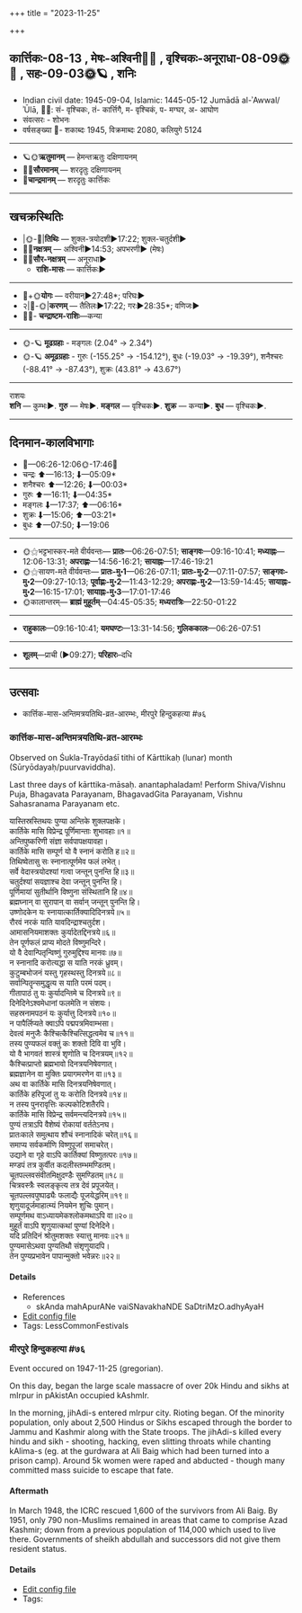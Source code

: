 +++
title = "2023-11-25"

+++
## कार्त्तिकः-08-13  ,  मेषः-अश्विनी🌛🌌  ,  वृश्चिकः-अनूराधा-08-09🌞🌌  ,  सहः-09-03🌞🪐  ,  शनिः
- Indian civil date: 1945-09-04, Islamic: 1445-05-12 Jumādā al-ʾAwwal/ʾŪlā, 🌌🌞: सं- वृश्चिकः, तं- कार्त्तिगै, म- वृश्चिकं, प- मग्घर, अ- आघोण
- संवत्सरः - शोभनः
- वर्षसङ्ख्या 🌛- शकाब्दः 1945, विक्रमाब्दः 2080, कलियुगे 5124
___________________
- 🪐🌞**ऋतुमानम्** — हेमन्तऋतुः दक्षिणायनम्
- 🌌🌞**सौरमानम्** — शरदृतुः दक्षिणायनम्
- 🌛**चान्द्रमानम्** — शरदृतुः कार्त्तिकः
___________________


## खचक्रस्थितिः
- |🌞-🌛|**तिथिः** — शुक्ल-त्रयोदशी►17:22; शुक्ल-चतुर्दशी►  
- 🌌🌛**नक्षत्रम्** — अश्विनी►14:53; अपभरणी► (मेषः)  
- 🌌🌞**सौर-नक्षत्रम्** — अनूराधा►  
  - **राशि-मासः** — कार्त्तिकः► 
___________________
- 🌛+🌞**योगः** — वरीयान्►27:48*; परिघः►  
- २|🌛-🌞|**करणम्** — तैतिलः►17:22; गरः►28:35*; वणिजः►  
- 🌌🌛- **चन्द्राष्टम-राशिः**—कन्या  
___________________
- 🌞-🪐 **मूढग्रहाः** - मङ्गलः (2.04° → 2.34°)
- 🌞-🪐 **अमूढग्रहाः** - गुरुः (-155.25° → -154.12°), बुधः (-19.03° → -19.39°), शनैश्चरः (-88.41° → -87.43°), शुक्रः (43.81° → 43.67°)
___________________
राशयः  
**शनि** — कुम्भः►. **गुरु** — मेषः►. **मङ्गल** — वृश्चिकः►. **शुक्र** — कन्या►. **बुध** — वृश्चिकः►. 
___________________


## दिनमान-कालविभागाः
- 🌅—06:26-12:06🌞-17:46🌇  
- चन्द्रः ⬆—16:13; ⬇—05:09*  
- शनैश्चरः ⬆—12:26; ⬇—00:03*  
- गुरुः ⬆—16:11; ⬇—04:35*  
- मङ्गलः ⬇—17:37; ⬆—06:16*  
- शुक्रः ⬇—15:06; ⬆—03:21*  
- बुधः ⬆—07:50; ⬇—19:06  
___________________
- 🌞⚝भट्टभास्कर-मते वीर्यवन्तः— **प्रातः**—06:26-07:51; **साङ्गवः**—09:16-10:41; **मध्याह्नः**—12:06-13:31; **अपराह्णः**—14:56-16:21; **सायाह्नः**—17:46-19:21  
- 🌞⚝सायण-मते वीर्यवन्तः— **प्रातः-मु॰1**—06:26-07:11; **प्रातः-मु॰2**—07:11-07:57; **साङ्गवः-मु॰2**—09:27-10:13; **पूर्वाह्णः-मु॰2**—11:43-12:29; **अपराह्णः-मु॰2**—13:59-14:45; **सायाह्नः-मु॰2**—16:15-17:01; **सायाह्नः-मु॰3**—17:01-17:46  
- 🌞कालान्तरम्— **ब्राह्मं मुहूर्तम्**—04:45-05:35; **मध्यरात्रिः**—22:50-01:22  
___________________
- **राहुकालः**—09:16-10:41; **यमघण्टः**—13:31-14:56; **गुलिककालः**—06:26-07:51  
___________________
- **शूलम्**—प्राची (►09:27); **परिहारः**–दधि  
___________________

## उत्सवाः
- कार्त्तिक-मास-अन्तिमत्रयतिथि-व्रत-आरम्भः, मीरपुरे हिन्दुकहत्या #७६
### कार्त्तिक-मास-अन्तिमत्रयतिथि-व्रत-आरम्भः

Observed on Śukla-Trayōdaśī tithi of Kārttikaḥ (lunar) month (Sūryōdayaḥ/puurvaviddha). 

Last three days of kārttika-māsaḥ. anantaphaladam! Perform Shiva/Vishnu Puja, Bhagavata Parayanam, BhagavadGita Parayanam, Vishnu Sahasranama Parayanam etc.

यास्तिस्रस्तिथयः पुण्या अन्तिके शुक्लपक्षके।  
कार्तिके मासि विप्रेन्द्र पूर्णिमान्ताः शुभावहाः॥१॥  
अन्तिपुष्करिणी संज्ञा सर्वपापक्षयावहा।  
कार्तिके मासि सम्पूर्ण यो वै स्नानं करोति ह॥२॥  
तिथिष्वेतासु सः स्नानात्पूर्णमेव फलं लभेत्।  
सर्वे वेदास्त्रयोदश्यां गत्वा जन्तून् पुनन्ति हि॥३॥  
चतुर्दश्यां सयज्ञाश्च देवा जन्तून् पुनन्ति हि।  
पूर्णिमायां सुतीर्थानि विष्णुना संस्थितानि हि॥४॥  
ब्रह्मघ्नान् वा सुरापान् वा सर्वान् जन्तून् पुनन्ति हि।  
उष्णोदकेन यः स्नायात्कार्तिक्यादिदिनत्रये॥५॥  
रौरवं नरकं याति यावदिन्द्राश्चतुर्दश।  
आमासनियमाशक्तः कुर्यादेतद्दिनत्रये॥६॥  
तेन पूर्णफलं प्राप्य मोदते विष्णुमन्दिरे।  
यो वै देवान्पितृन्विष्णुं गुरुमुद्दिश्य मानवः॥७॥  
न स्नानादि करोत्यद्धा स याति नरकं ध्रुवम्।  
कुटुम्बभोजनं यस्तु गृहस्थस्तु दिनत्रये॥८॥  
सर्वान्पितॄन्समुद्धृत्य स याति परमं पदम्।  
गीतापाठं तु यः कुर्यादन्तिमे च दिनत्रये॥९॥  
दिनेदिनेऽश्वमेधानां फलमेति न संशयः।  
सहस्रनामपठनं यः कुर्यात्तु दिनत्रये॥१०॥  
न पापैर्लिप्यते क्वाऽपि पद्मपत्रमिवाम्भसा।  
देवत्वं मनुजैः कैश्चित्कैश्चित्सिद्धत्वमेव च॥११॥  
तस्य पुण्यफलं वक्तुं कः शक्तो दिवि वा भुवि।  
यो वै भागवतं शास्त्रं शृणोति च दिनत्रयम्॥१२॥  
कैश्चित्प्राप्तो ब्रह्मभावो दिनत्रयनिषेवणात्।  
ब्रह्मज्ञानेन वा मुक्तिः प्रयागमरणेन वा॥१३॥  
अथ वा कार्तिके मासि दिनत्रयनिषेवणात्।  
कार्तिके हरिपूजां तु यः करोति दिनत्रये॥१४॥  
न तस्य पुनरावृत्तिः कल्पकोटिशतैरपि।  
कार्तिके मासि विप्रेन्द्र सर्वमन्त्यदिनत्रये॥१५॥  
पुण्यं तत्राऽपि वैशेष्यं रोकायां वर्ततेऽनघ।  
प्रातःकाले समुत्थाय शौचं स्नानादिकं चरेत्॥१६॥  
समाप्य सर्वकर्माणि विष्णुपूजां समाचरेत्।  
उद्याने वा गृहे वाऽपि कार्तिक्यां विष्णुतत्परः॥१७॥  
मण्डपं तत्र कुर्वीत कदलीस्तम्भमण्डितम्।  
चूतपल्लवसंवीतमिक्षुदण्डैः सुमण्डितम्॥१८॥  
चित्रवस्त्रैः स्वलङ्कृत्य तत्र देवं प्रपूजयेत्।  
चूतपल्लवपुष्पाढ्यैः फलाद्यैः पूजयेद्धरिम्॥१९॥  
शृणुयादूर्जमाहात्म्यं नियमेन शुचिः पुमान्।  
सम्पूर्णमथ वाऽध्यायमेकश्लोकमथाऽपि वा॥२०॥  
मुहूर्तं वाऽपि शृणुयात्कथां पुण्यां दिनेदिने।  
यदि प्रतिदिनं श्रोतुमशक्तः स्यात्तु मानवः॥२१॥  
पुण्यमासेऽथवा पुण्यतिथौ संशृणुयादपि।  
तेन पुण्यप्रभावेन पापान्मुक्तो भवेन्नरः॥२२॥



#### Details
- References
  - skAnda mahApurANe vaiSNavakhaNDE SaDtriMzO.adhyAyaH
- [Edit config file](https://github.com/jyotisham/adyatithi/blob/master/general/lunar_month/tithi/08/13/kArttika-mAsa-antimatrayatithi-vrata-ArambhaH.toml)
- Tags: LessCommonFestivals


### मीरपुरे हिन्दुकहत्या #७६

Event occured on 1947-11-25 (gregorian). 

On this day, began the large scale massacre of over 20k Hindu and sikhs at mIrpur in pAkistAn occupied kAshmIr.

In the morning, jihAdi-s entered mIrpur city. Rioting began. Of the minority population, only about 2,500 Hindus or Sikhs escaped through the border to Jammu and Kashmir along with the State troops. The jihAdi-s killed every hindu and sikh - shooting, hacking, even slitting throats while chanting kAlima-s (eg. at the gurdwara at Ali Baig which had been turned into a prison camp). Around 5k women were raped and abducted - though many committed mass suicide to escape that fate. 

#### Aftermath
In March 1948, the ICRC rescued 1,600 of the survivors from Ali Baig. By 1951, only 790 non-Muslims remained in areas that came to comprise Azad Kashmir; down from a previous population of 114,000 which used to live there. Governments of sheikh abdullah and successors did not give them resident status.

#### Details
- [Edit config file](https://github.com/jyotisham/adyatithi/blob/master/mahApuruSha/xatra-later/gregorian/day/11/25/mIrapure_hinduka-hatyA.toml)
- Tags: 


